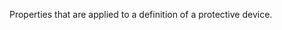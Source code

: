 Properties that are applied to a definition of a protective device.

<!-- end of short definition -->

